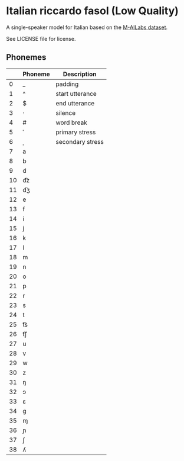 # Italian riccardo fasol (Low Quality)

A single-speaker model for Italian based on the [M-AILabs dataset](https://www.caito.de/2019/01/03/the-m-ailabs-speech-dataset/).

See LICENSE file for license.


## Phonemes

<table><thead><th>&nbsp;</th><th>Phoneme</th><th>Description</th></thead>
<tr>
<td> 0 </td>
<td> _ </td>
<td> padding </td>
</tr>
<tr>
<td> 1 </td>
<td> ^ </td>
<td> start utterance </td>
</tr>
<tr>
<td> 2 </td>
<td> $ </td>
<td> end utterance </td>
</tr>
<tr>
<td> 3 </td>
<td> · </td>
<td> silence </td>
</tr>
<tr>
<td> 4 </td>
<td> # </td>
<td> word break </td>
</tr>
<tr>
<td> 5 </td>
<td> ˈ </td>
<td> primary stress </td>
</tr>
<tr>
<td> 6 </td>
<td> ˌ </td>
<td> secondary stress </td>
</tr>
<tr>
<td> 7 </td>
<td> a </td>
<td>  </td>
</tr>
<tr>
<td> 8 </td>
<td> b </td>
<td>  </td>
</tr>
<tr>
<td> 9 </td>
<td> d </td>
<td>  </td>
</tr>
<tr>
<td> 10 </td>
<td> d͡z </td>
<td>  </td>
</tr>
<tr>
<td> 11 </td>
<td> d͡ʒ </td>
<td>  </td>
</tr>
<tr>
<td> 12 </td>
<td> e </td>
<td>  </td>
</tr>
<tr>
<td> 13 </td>
<td> f </td>
<td>  </td>
</tr>
<tr>
<td> 14 </td>
<td> i </td>
<td>  </td>
</tr>
<tr>
<td> 15 </td>
<td> j </td>
<td>  </td>
</tr>
<tr>
<td> 16 </td>
<td> k </td>
<td>  </td>
</tr>
<tr>
<td> 17 </td>
<td> l </td>
<td>  </td>
</tr>
<tr>
<td> 18 </td>
<td> m </td>
<td>  </td>
</tr>
<tr>
<td> 19 </td>
<td> n </td>
<td>  </td>
</tr>
<tr>
<td> 20 </td>
<td> o </td>
<td>  </td>
</tr>
<tr>
<td> 21 </td>
<td> p </td>
<td>  </td>
</tr>
<tr>
<td> 22 </td>
<td> r </td>
<td>  </td>
</tr>
<tr>
<td> 23 </td>
<td> s </td>
<td>  </td>
</tr>
<tr>
<td> 24 </td>
<td> t </td>
<td>  </td>
</tr>
<tr>
<td> 25 </td>
<td> t͡s </td>
<td>  </td>
</tr>
<tr>
<td> 26 </td>
<td> t͡ʃ </td>
<td>  </td>
</tr>
<tr>
<td> 27 </td>
<td> u </td>
<td>  </td>
</tr>
<tr>
<td> 28 </td>
<td> v </td>
<td>  </td>
</tr>
<tr>
<td> 29 </td>
<td> w </td>
<td>  </td>
</tr>
<tr>
<td> 30 </td>
<td> z </td>
<td>  </td>
</tr>
<tr>
<td> 31 </td>
<td> ŋ </td>
<td>  </td>
</tr>
<tr>
<td> 32 </td>
<td> ɔ </td>
<td>  </td>
</tr>
<tr>
<td> 33 </td>
<td> ɛ </td>
<td>  </td>
</tr>
<tr>
<td> 34 </td>
<td> ɡ </td>
<td>  </td>
</tr>
<tr>
<td> 35 </td>
<td> ɱ </td>
<td>  </td>
</tr>
<tr>
<td> 36 </td>
<td> ɲ </td>
<td>  </td>
</tr>
<tr>
<td> 37 </td>
<td> ʃ </td>
<td>  </td>
</tr>
<tr>
<td> 38 </td>
<td> ʎ </td>
<td>  </td>
</tr>
</table>
